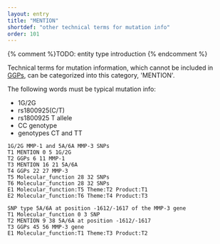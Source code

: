 ```yaml
---
layout: entry
title: "MENTION"
shortdef: "other technical terms for mutation info"
order: 101
---
```


{% comment %}TODO: entity type introduction {% endcomment %}

<!-- details -->

Technical terms for mutation information, which cannot be included in [GGPs](), can be categorized into this category, 'MENTION'.

The following words must be typical mutation info:
 - 1G/2G
 - rs1800925(C/T)
 - rs1800925 T allele
 - CC genotype
 - genotypes CT and TT
 
~~~ ann
1G/2G MMP-1 and 5A/6A MMP-3 SNPs
T1 MENTION 0 5 1G/2G
T2 GGPs 6 11 MMP-1
T3 MENTION 16 21 5A/6A
T4 GGPs 22 27 MMP-3
T5 Molecular_function 28 32 SNPs
T6 Molecular_function 28 32 SNPs
E1 Molecular_function:T5 Theme:T2 Product:T1
E2 Molecular_function:T6 Theme:T4 Product:T3
~~~
~~~ ann
SNP type 5A/6A at position -1612/-1617 of the MMP-3 gene
T1 Molecular_function 0 3 SNP
T2 MENTION 9 38 5A/6A at position -1612/-1617
T3 GGPs 45 56 MMP-3 gene
E1 Molecular_function:T1 Theme:T3 Product:T2
~~~

